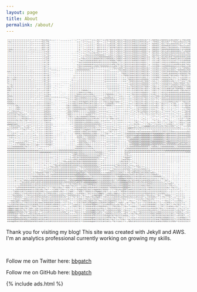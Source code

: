 ```yaml
---
layout: page
title: About
permalink: /about/
---
```


![ASCII Headshot](/images/headshot.png)

Thank you for visiting my blog! This site was created with Jekyll and AWS. I'm an analytics professional currently working on growing my skills.

<br>

Follow me on Twitter here: [bbgatch](https://twitter.com/bbgatch)

Follow me on GitHub here: [bbgatch](https://github.com/bbgatch)


{% include ads.html %}